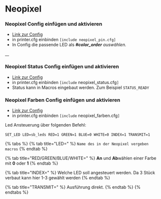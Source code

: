 # Neopixel

### Neopixel Config einfügen und aktivieren

* [Link zur Config ](https://github.com/cryd-s/Vyper\_extended/blob/main/GCODES/neopixel/neopixel\_pin.cfg)
* in printer.cfg einbinden `[include neopixel_pin.cfg]`
* In Config die passende LED als _**#color\_order** auswählen._

__

### Neopixel Status Config einfügen und aktivieren

* [Link zur Config ](https://github.com/cryd-s/Vyper\_extended/blob/main/GCODES/neopixel/neopixel\_status.cfg)
* in printer.cfg einbinden `[include` neopixel\_status.cfg`]`
* Status kann in Macros eingebaut werden. Zum Beispiel `STATUS_READY`

### Neopixel Farben Config einfügen und aktivieren

* [Link zur Config ](https://github.com/cryd-s/Vyper\_extended/blob/main/GCODES/neopixel/neopixel\_farben.cfg)
* in printer.cfg einbinden `[include` neopixel\_farben.cfg`]`

Led Ansteuerung über folgenden Befehl:\
\
`SET_LED LED=sb_leds RED=1 GREEN=1 BLUE=0 WHITE=0 INDEX=1 TRANSMIT=1`

{% tabs %}
{% tab title="LED=" %}
`Name des in der Neopixel vergeben macros`
{% endtab %}

{% tab title="RED/GREEN/BLUE/WHITE=" %}
**An** und **Ab**wählen einer Farbe mit **0** oder **1**
{% endtab %}

{% tab title="INDEX=" %}
Welche LED soll angesteuert werden. Da 3 Stück verbaut kann hier 1-3 gewählt werden
{% endtab %}

{% tab title="TRANSMIT=" %}
Ausführung direkt.
{% endtab %}
{% endtabs %}



